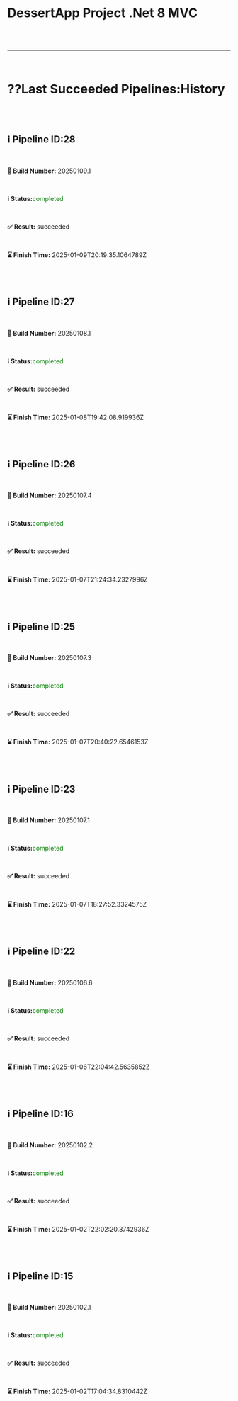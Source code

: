 <h1>DessertApp Project .Net 8 MVC</h1><br /><br /><hr /><br /><h1>??Last Succeeded Pipelines:History</h1><br /><br /><h2>&#8505; Pipeline ID:28</h2><br /><p><strong>&#128295; Build Number:</strong> 20250109.1</p><br /><p><strong>&#8505; Status:</strong><span style='color:green;'>completed</span></p><br /><p><strong>&#9989; Result:</strong> succeeded</p><br /><p><strong>&#8987; Finish Time:</strong> 2025-01-09T20:19:35.1064789Z</p><br /><br /><h2>&#8505; Pipeline ID:27</h2><br /><p><strong>&#128295; Build Number:</strong> 20250108.1</p><br /><p><strong>&#8505; Status:</strong><span style='color:green;'>completed</span></p><br /><p><strong>&#9989; Result:</strong> succeeded</p><br /><p><strong>&#8987; Finish Time:</strong> 2025-01-08T19:42:08.919936Z</p><br /><br /><h2>&#8505; Pipeline ID:26</h2><br /><p><strong>&#128295; Build Number:</strong> 20250107.4</p><br /><p><strong>&#8505; Status:</strong><span style='color:green;'>completed</span></p><br /><p><strong>&#9989; Result:</strong> succeeded</p><br /><p><strong>&#8987; Finish Time:</strong> 2025-01-07T21:24:34.2327996Z</p><br /><br /><h2>&#8505; Pipeline ID:25</h2><br /><p><strong>&#128295; Build Number:</strong> 20250107.3</p><br /><p><strong>&#8505; Status:</strong><span style='color:green;'>completed</span></p><br /><p><strong>&#9989; Result:</strong> succeeded</p><br /><p><strong>&#8987; Finish Time:</strong> 2025-01-07T20:40:22.6546153Z</p><br /><br /><h2>&#8505; Pipeline ID:23</h2><br /><p><strong>&#128295; Build Number:</strong> 20250107.1</p><br /><p><strong>&#8505; Status:</strong><span style='color:green;'>completed</span></p><br /><p><strong>&#9989; Result:</strong> succeeded</p><br /><p><strong>&#8987; Finish Time:</strong> 2025-01-07T18:27:52.3324575Z</p><br /><br /><h2>&#8505; Pipeline ID:22</h2><br /><p><strong>&#128295; Build Number:</strong> 20250106.6</p><br /><p><strong>&#8505; Status:</strong><span style='color:green;'>completed</span></p><br /><p><strong>&#9989; Result:</strong> succeeded</p><br /><p><strong>&#8987; Finish Time:</strong> 2025-01-06T22:04:42.5635852Z</p><br /><br /><h2>&#8505; Pipeline ID:16</h2><br /><p><strong>&#128295; Build Number:</strong> 20250102.2</p><br /><p><strong>&#8505; Status:</strong><span style='color:green;'>completed</span></p><br /><p><strong>&#9989; Result:</strong> succeeded</p><br /><p><strong>&#8987; Finish Time:</strong> 2025-01-02T22:02:20.3742936Z</p><br /><br /><h2>&#8505; Pipeline ID:15</h2><br /><p><strong>&#128295; Build Number:</strong> 20250102.1</p><br /><p><strong>&#8505; Status:</strong><span style='color:green;'>completed</span></p><br /><p><strong>&#9989; Result:</strong> succeeded</p><br /><p><strong>&#8987; Finish Time:</strong> 2025-01-02T17:04:34.8310442Z</p><br /><br />
